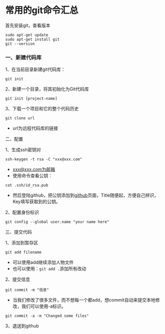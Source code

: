 常用的git命令汇总
==
首先安装git，查看版本

```
sudo apt-get update
sudo apt-get install git
git --version
```

### 一、新建代码库

1、在当前目录新建git代码库：
```
git init
```
2、新建一个目录，将其初始化为Git代码库
```
git init [project-name]
```
3、下载一个项目和它的整个代码历史
```
git clone url
```
- url为远程代码库的链接

二、配置

1、生成ssh密钥对
```
ssh-keygen -t rsa -C "xxx@xxx.com"
```
- xxx@xxx.com为邮箱
- 使用命令查看公钥：
```
cat .ssh/id_rsa.pub
```
- 然后登陆github，把公钥添加到[github](https://github.com/settings/ssh/new)页面，Title随便起，方便自己辨识，Key填写获取到的公钥。
              
2、配置身份标识
```
git config --global user.name "your name here"  
```
三、提交代码

1、添加到暂存区
```
git add filename
```
- 可以使用add继续添加人物文件
- 也可以使用：`git add .`添加所有改动

2、提交信息
```
git commit -m "信息"
```
- 当我们修改了很多文件，而不想每一个都add，想commit自动来提交本地修改，我们可以使用-a标识。
```
git commit -a -m "Changed some files"
```
3、退送到github
